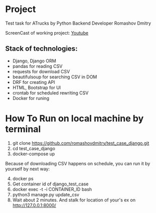 # Project
Test task for ATrucks by Python Backend Developer Romashov Dmitry

ScreenCast of working project: [Youtube](https://www.youtube.com/watch?v=Xb0zw3j_QeA)

## Stack of technologies: 
- Django, Django ORM
- pandas for reading CSV
- requests for download CSV
- beautifulsoup for searching CSV in DOM
- DRF for creating API 
- HTML, Bootstrap for UI
- crontab for scheduled rewriting CSV
- Docker for runing

# How To Run on local machine by terminal

1. git clone https://github.com/romashovdmitry/test_case_django.git
2. cd test_case_django  
3. docker-compose up

Because of downloading CSV happens on schedule, you can run it by yourself by next way:

4. docker ps
5. Get container id of django_test_case
6. docker exec -t -i CONTAINER_ID bash
7. python3 manage.py update_csv
8. Wait about 2 minutes. And stalk for location of your's ex on http://127.0.0.1:8000/
